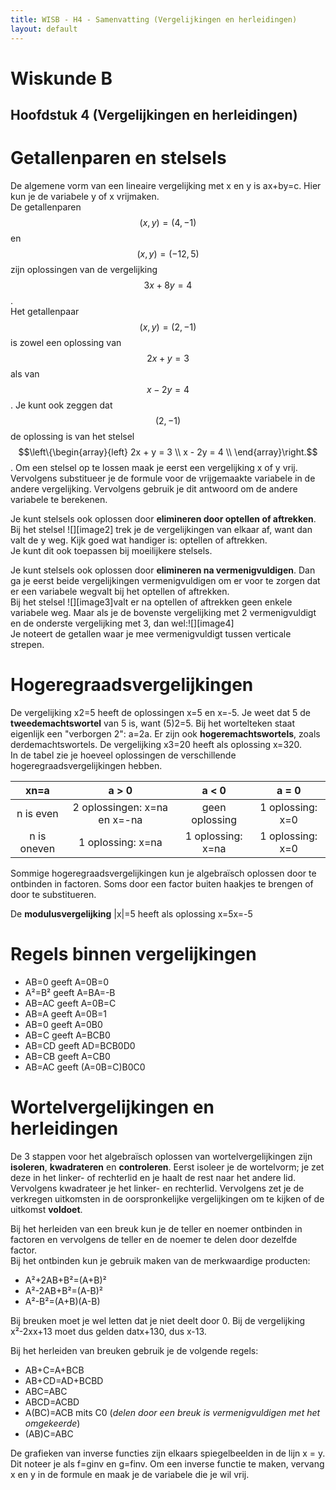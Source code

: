 ```yaml
---
title: WISB - H4 - Samenvatting (Vergelijkingen en herleidingen)
layout: default
---
```


# Wiskunde B

## Hoofdstuk 4 (Vergelijkingen en herleidingen)

# Getallenparen en stelsels

De algemene vorm van een lineaire vergelijking met x en y is ax+by=c. Hier kun je de variabele y of x vrijmaken.  
De getallenparen $$(x, y) = (4, -1)$$ en $$(x, y) = (-12, 5)$$ zijn oplossingen van de vergelijking $$3x+8y=4$$.  
Het getallenpaar $$(x, y) = (2, -1)$$ is zowel een oplossing van $$2x+y=3$$ als van $$x-2y=4$$. Je kunt ook zeggen dat $$(2, -1)$$ de oplossing is van het stelsel $$\left\{\begin{array}{left} 2x + y = 3 \\ x - 2y = 4 \\  \end{array}\right.$$. Om een stelsel op te lossen maak je eerst een vergelijking x of y vrij. Vervolgens substitueer je de formule voor de vrijgemaakte variabele in de andere vergelijking. Vervolgens gebruik je dit antwoord om de andere variabele te berekenen.

Je kunt stelsels ook oplossen door **elimineren door optellen of aftrekken**. Bij het stelsel ![][image2] trek je de vergelijkingen van elkaar af, want dan valt de y weg. Kijk goed wat handiger is: optellen of aftrekken.  
Je kunt dit ook toepassen bij moeilijkere stelsels.

Je kunt stelsels ook oplossen door **elimineren na vermenigvuldigen**. Dan ga je eerst beide vergelijkingen vermenigvuldigen om er voor te zorgen dat er een variabele wegvalt bij het optellen of aftrekken.  
Bij het stelsel ![][image3]valt er na optellen of aftrekken geen enkele variabele weg. Maar als je de bovenste vergelijking met 2 vermenigvuldigt en de onderste vergelijking met 3, dan wel:![][image4]  
Je noteert de getallen waar je mee vermenigvuldigt tussen verticale strepen.

# Hogeregraadsvergelijkingen

De vergelijking x2=5 heeft de oplossingen x=5 en x=-5. Je weet dat 5 de **tweedemachtswortel** van 5 is, want (5)2=5. Bij het wortelteken staat eigenlijk een "verborgen 2": a=2a. Er zijn ook **hogeremachtswortels**, zoals derdemachtswortels. De vergelijking x3=20 heeft als oplossing x=320.  
In de tabel zie je hoeveel oplossingen de verschillende hogeregraadsvergelijkingen hebben.

| xn=a | a \> 0 | a \< 0 | a \= 0 |
| :---: | :---: | :---: | :---: |
| n is even | 2 oplossingen: x=na en x=-na | geen oplossing | 1 oplossing: x=0 |
| n is oneven | 1 oplossing: x=na | 1 oplossing: x=na | 1 oplossing: x=0 |

Sommige hogeregraadsvergelijkingen kun je algebraïsch oplossen door te ontbinden in factoren. Soms door een factor buiten haakjes te brengen of door te substitueren. 

De **modulusvergelijking** |x|=5 heeft als oplossing x=5x=-5

# Regels binnen vergelijkingen

* AB=0 	geeft A=0B=0  
* A²=B² 	geeft A=BA=-B  
* AB=AC 	geeft A=0B=C  
* AB=A	geeft A=0B=1  
* AB=0 	geeft A=0B0  
* AB=C 	geeft A=BCB0  
* AB=CD 	geeft AD=BCB0D0  
* AB=CB 	geeft A=CB0  
* AB=AC 	geeft (A=0B=C)B0C0

# Wortelvergelijkingen en herleidingen

De 3 stappen voor het algebraïsch oplossen van wortelvergelijkingen zijn **isoleren**, **kwadrateren** en **controleren**. Eerst isoleer je de wortelvorm; je zet deze in het linker- of rechterlid en je haalt de rest naar het andere lid. Vervolgens kwadrateer je het linker- en rechterlid. Vervolgens zet je de verkregen uitkomsten in de oorspronkelijke vergelijkingen om te kijken of de uitkomst **voldoet**.

Bij het herleiden van een breuk kun je de teller en noemer ontbinden in factoren en vervolgens de teller en de noemer te delen door dezelfde factor.  
Bij het ontbinden kun je gebruik maken van de merkwaardige producten:

* A²+2AB+B²=(A+B)²  
* A²-2AB+B²=(A-B)²  
* A²-B²=(A+B)(A-B)

Bij breuken moet je wel letten dat je niet deelt door 0\. Bij de vergelijking x²-2xx+13 moet dus gelden datx+130, dus x-13.

Bij het herleiden van breuken gebruik je de volgende regels:

* AB+C=A+BCB  
* AB+CD=AD+BCBD  
* ABC=ABC  
* ABCD=ACBD  
* A(BC)=ACB mits C0 (*delen door een breuk is vermenigvuldigen met het omgekeerde*)  
* (AB)C=ABC

De grafieken van inverse functies zijn elkaars spiegelbeelden in de lijn x = y. Dit noteer je als f=ginv en g=finv. Om een inverse functie te maken, vervang x en y in de formule en maak je de variabele die je wil vrij.
